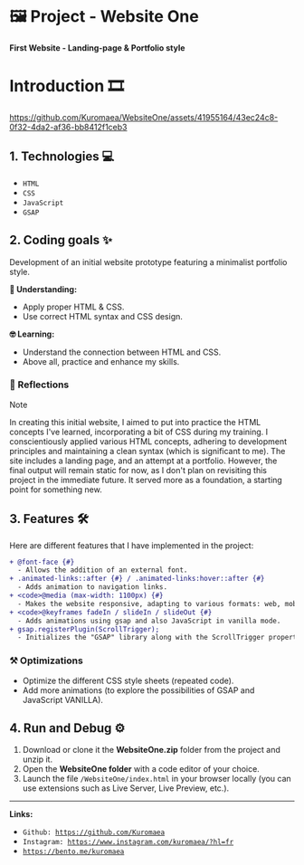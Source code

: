 # 🖼️ Project - Website One

**First Website - Landing-page & Portfolio style**

# Introduction 🎞

https://github.com/Kuromaea/WebsiteOne/assets/41955164/43ec24c8-0f32-4da2-af36-bb8412f1ceb3

## 1. Technologies 💻

- <code>HTML</code>
- <code>CSS</code>
- <code>JavaScript</code>
- <code>GSAP</code>

## 2. Coding goals ✨

Development of an initial website prototype featuring a minimalist portfolio style.

**🤔 Understanding:**

- Apply proper HTML & CSS.
- Use correct HTML syntax and CSS design.

**🤓 Learning:**

- Understand the connection between HTML and CSS.
- Above all, practice and enhance my skills.

### 🔁 Reflections

> [!NOTE]
> In creating this initial website, I aimed to put into practice the HTML concepts I've learned, incorporating a bit of CSS during my training. I conscientiously applied various HTML concepts, adhering to development principles and maintaining a clean syntax (which is significant to me). The site includes a landing page, and an attempt at a portfolio. However, the final output will remain static for now, as I don't plan on revisiting this project in the immediate future. It served more as a foundation, a starting point for something new.

## 3. Features 🛠

Here are different features that I have implemented in the project:

```diff
+ @font-face {#}
  - Allows the addition of an external font.
+ .animated-links::after {#} / .animated-links:hover::after {#}
  - Adds animation to navigation links.
+ <code>@media (max-width: 1100px) {#}
  - Makes the website responsive, adapting to various formats: web, mobile, tablet.
+ <code>@keyframes fadeIn / slideIn / slideOut {#}
  - Adds animations using gsap and also JavaScript in vanilla mode.
+ gsap.registerPlugin(ScrollTrigger);
  - Initializes the "GSAP" library along with the ScrollTrigger property.
```

### ⚒ Optimizations

- Optimize the different CSS style sheets (repeated code).
- Add more animations (to explore the possibilities of GSAP and JavaScript VANILLA).

## 4. Run and Debug ⚙

1. Download or clone it the **WebsiteOne.zip** folder from the project and unzip it.
2. Open the **WebsiteOne folder** with a code editor of your choice.
3. Launch the file <code>/WebsiteOne/index.html</code> in your browser locally (you can use extensions such as Live Server, Live Preview, etc.).

---

**Links:**

- <code>Github: https://github.com/Kuromaea</code>
- <code>Instagram: https://www.instagram.com/kuromaea/?hl=fr</code>
- <code>https://bento.me/kuromaea</code>
